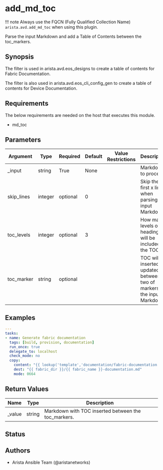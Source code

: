 # add_md_toc

!!! note
    Always use the FQCN (Fully Qualified Collection Name) `arista.avd.add_md_toc` when using this plugin.

Parse the input Markdown and add a Table of Contents between the toc\_markers.

## Synopsis

The filter is used in arista.avd.eos\_designs to create a table of contents for Fabric Documentation.

The filter is also used in arista.avd.eos\_cli\_config\_gen to create a table of contents for Device Documentation.

## Requirements

The below requirements are needed on the host that executes this module.

- md\_toc

## Parameters

| Argument | Type | Required | Default | Value Restrictions | Description |
| -------- | ---- | -------- | ------- | ------------------ | ----------- |
| _input | string | True | None |  | Markdown to process. |
| skip_lines | integer | optional | 0 |  | Skip the first x lines when parsing the input Markdown. |
| toc_levels | integer | optional | 3 |  | How many levels of headings will be included in the TOC. |
| toc_marker | string | optional | <!-- toc --> |  | TOC will be inserted or updated between two of markers in the input Markdown. |

## Examples

```yaml
---
tasks:
- name: Generate fabric documentation
  tags: [build, provision, documentation]
  run_once: true
  delegate_to: localhost
  check_mode: no
  copy:
    content: "{{ lookup('template','documentation/fabric-documentation.j2') | arista.avd.add_md_toc(skip_lines=3) }}"
    dest: "{{ fabric_dir }}/{{ fabric_name }}-documentation.md"
    mode: 0664
```

## Return Values

| Name | Type | Description |
| ---- | ---- | ----------- |
| _value | string | Markdown with TOC inserted between the toc\_markers. |

## Status

## Authors

- Arista Ansible Team (@aristanetworks)
